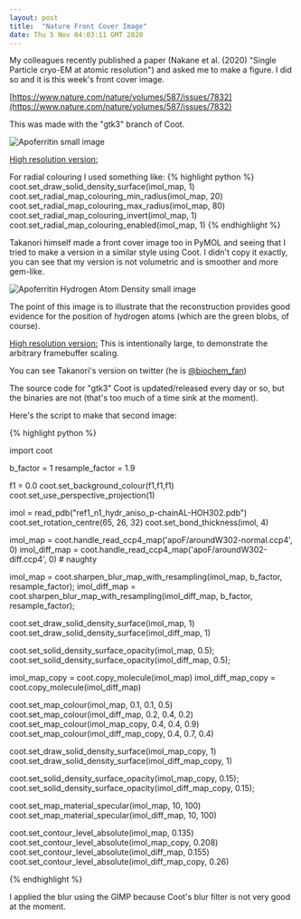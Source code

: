 ```yaml
---
layout: post
title:  "Nature Front Cover Image"
date: Thu 5 Nov 04:03:11 GMT 2020
---
```


My colleagues recently published a paper (Nakane et al. (2020) "Single Particle cryo-EM at atomic resolution") and asked
me to make a figure. I did so and it is this week's front cover image.

[https://www.nature.com/nature/volumes/587/issues/7832](https://www.nature.com/nature/volumes/587/issues/7832)

This was made with the "gtk3" branch of Coot.

![Apoferritin small image]({{"../../../images/apoferritin-s9-hemi-tiny.png"}})

[High resolution version:](https://www2.mrc-lmb.cam.ac.uk/personal/pemsley/coot/web/screenshots/apoferritin-s9-hemi.png)

For radial colouring I used something like:
{% highlight python %}
coot.set_draw_solid_density_surface(imol_map, 1)
coot.set_radial_map_colouring_min_radius(imol_map, 20)
coot.set_radial_map_colouring_max_radius(imol_map, 80)
coot.set_radial_map_colouring_invert(imol_map, 1)
coot.set_radial_map_colouring_enabled(imol_map, 1)
{% endhighlight %}


Takanori himself made a front cover image too in PyMOL and seeing that I tried to make a version in a similar style using Coot.
I didn't copy it exactly, you can see that my version is not volumetric and is smoother and more gem-like.

![Apoferritin Hydrogen Atom Density small image]({{"../../../images/apoferritin-takanori-like-tiny.png"}})

The point of this image is to illustrate that the reconstruction provides good evidence for the position
of hydrogen atoms (which are the green blobs, of course).

[High resolution version:](https://www2.mrc-lmb.cam.ac.uk/personal/pemsley/coot/web/screenshots/takanori-like.png)
This is intentionally large, to demonstrate the arbitrary framebuffer scaling.

You can see Takanori's version on twitter (he is [@biochem\_fan](https://twitter.com/biochem_fan))

The source code for "gtk3" Coot is updated/released every day or so, but
the binaries are not (that's too much of a time sink at the moment).

Here's the script to make that second image:

{% highlight python %}

import coot

b_factor = 1
resample_factor =  1.9

f1 = 0.0
coot.set_background_colour(f1,f1,f1)
coot.set_use_perspective_projection(1)

imol = read_pdb("ref1_n1_hydr_aniso_p-chainAL-HOH302.pdb")
coot.set_rotation_centre(65, 26, 32)
coot.set_bond_thickness(imol, 4)

imol_map      = coot.handle_read_ccp4_map('apoF/aroundW302-normal.ccp4', 0)
imol_diff_map = coot.handle_read_ccp4_map('apoF/aroundW302-diff.ccp4',   0) # naughty

imol_map      = coot.sharpen_blur_map_with_resampling(imol_map,      b_factor, resample_factor);
imol_diff_map = coot.sharpen_blur_map_with_resampling(imol_diff_map, b_factor, resample_factor);

coot.set_draw_solid_density_surface(imol_map, 1)
coot.set_draw_solid_density_surface(imol_diff_map, 1)

coot.set_solid_density_surface_opacity(imol_map,      0.5);
coot.set_solid_density_surface_opacity(imol_diff_map, 0.5);

imol_map_copy      = coot.copy_molecule(imol_map)
imol_diff_map_copy = coot.copy_molecule(imol_diff_map)

coot.set_map_colour(imol_map,      0.1, 0.1, 0.5)
coot.set_map_colour(imol_diff_map, 0.2, 0.4, 0.2)
coot.set_map_colour(imol_map_copy,      0.4, 0.4, 0.9)
coot.set_map_colour(imol_diff_map_copy, 0.4, 0.7, 0.4)

coot.set_draw_solid_density_surface(imol_map_copy, 1)
coot.set_draw_solid_density_surface(imol_diff_map_copy, 1)

coot.set_solid_density_surface_opacity(imol_map_copy,      0.15);
coot.set_solid_density_surface_opacity(imol_diff_map_copy, 0.15);

coot.set_map_material_specular(imol_map, 10, 100)
coot.set_map_material_specular(imol_diff_map, 10, 100)

coot.set_contour_level_absolute(imol_map, 0.135)
coot.set_contour_level_absolute(imol_map_copy, 0.208)
coot.set_contour_level_absolute(imol_diff_map, 0.155)
coot.set_contour_level_absolute(imol_diff_map_copy, 0.26)

{% endhighlight %}

I applied the blur using the GIMP because Coot's blur filter is not very good at the moment.